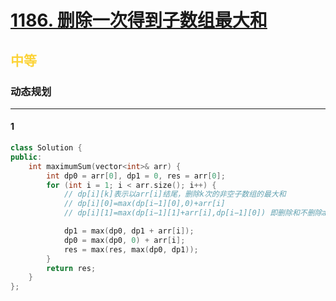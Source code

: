 # [1186. 删除一次得到子数组最大和](https://leetcode.cn/problems/maximum-subarray-sum-with-one-deletion/)  
## <font color=#FCD337>中等</font>  
### **动态规划**
***
#### 1
```cpp
class Solution {
public:
    int maximumSum(vector<int>& arr) {
        int dp0 = arr[0], dp1 = 0, res = arr[0];
        for (int i = 1; i < arr.size(); i++) {
            // dp[i][k]表示以arr[i]结尾，删除k次的非空子数组的最大和
            // dp[i][0]=max(dp[i−1][0],0)+arr[i]
            // dp[i][1]=max(dp[i−1][1]+arr[i],dp[i−1][0]) 即删除和不删除arr[i]

            dp1 = max(dp0, dp1 + arr[i]);
            dp0 = max(dp0, 0) + arr[i];
            res = max(res, max(dp0, dp1));
        }
        return res;
    }
};
```